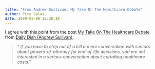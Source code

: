 ```yaml
---
title: "From Andrew Sullivan: My Take On The Healthcare Debate"
author: Pito Salas
date: 2009-09-08 12:30:19
---
```



I agree with this point from the post [My Take On The Healthcare
Debate](<http://www.pheedcontent.com/click.phdo?i=3427a348815a338daa7346e55a0001d7>)
from [Daily Dish (Andrew
Sullivan)](<http://feeds.feedburner.com/andrewsullivan/rApM>):

> _" If you have to strip out of a bill a mere conversation with seniors about
> powers-of-attorney for end-of-life decisions, you are not interested in a
> serious conversation about curtailing healthcare costs."_



